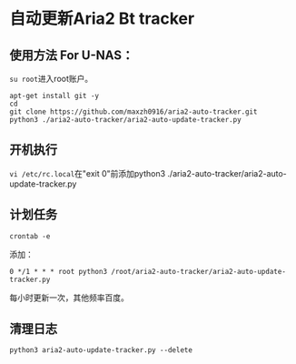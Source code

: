 # 自动更新Aria2 Bt tracker
## 使用方法 For U-NAS：
`su root`进入root账户。
```
apt-get install git -y
cd
git clone https://github.com/maxzh0916/aria2-auto-tracker.git
python3 ./aria2-auto-tracker/aria2-auto-update-tracker.py
```
## 开机执行
`vi /etc/rc.local`在"exit 0"前添加python3 ./aria2-auto-tracker/aria2-auto-update-tracker.py

## 计划任务
`crontab -e`

添加：

`0 */1 * * * root python3 /root/aria2-auto-tracker/aria2-auto-update-tracker.py`

每小时更新一次，其他频率百度。

## 清理日志
`python3 aria2-auto-update-tracker.py --delete`